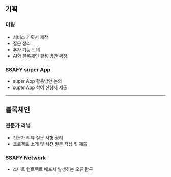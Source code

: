 ## 기획
### 미팅
- 서비스 기획서 제작
- 질문 정리
- 추가 기능 토의
- AI와 블록체인 활용 방안 확정

### SSAFY super App
- super App 활용방안 논의
- super App 참여 신청서 제출

---

## 블록체인 
### 전문가 리뷰
- 전문가 리뷰 질문 사항 정리
- 프로젝트 소개 및 사전 질문 작성 및 제출

### SSAFY Network
- 스마트 컨트렉트 배포시 발생하는 오류 탐구

